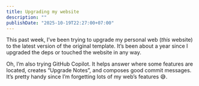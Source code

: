 ```yaml
---
title: Upgrading my website
description: ""
publishDate: "2025-10-19T22:27:00+07:00"
---
```


This past week, I’ve been trying to upgrade my personal web (_this_ website) to the latest version of the original template. It’s been about a year since I upgraded the deps or touched the website in any way.

Oh, I’m also trying GitHub Copilot. It helps answer where some features are located, creates “Upgrade Notes”, and composes good commit messages. It’s pretty handy since I’m forgetting lots of my web’s features 😅.

